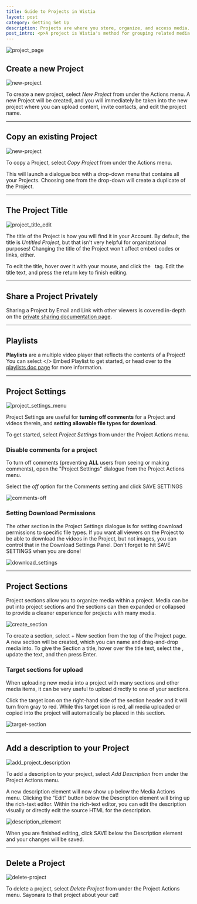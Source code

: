 ```yaml
---
title: Guide to Projects in Wistia
layout: post
category: Getting Set Up
description: Projects are where you store, organize, and access media. Projects are the building blocks for Wistia organization.
post_intro: <p>A project is Wistia's method for grouping related media. You might create a project with all the training videos for your organization, or all the sales materials related to a specific product.</p><p>You can think of Projects like the folders on your local computer, they are for storing your stuff in a logical manner.  There are lots of uses and functions within projects, which we will cover below.</p>
---
```


<div class="post_image center"><img src="http://embed.wistia.com/deliveries/13e855b3ea6a02735b6a1bcd070b3e4991a08633.png" alt="project_page" /></div>

## Create a new Project

<div class="post_image float_right"><img src="http://embed.wistia.com/deliveries/46e709a64e16ee0b7f9f780908480281f3db35a2.png" alt="new-project" /></div>

To create a new project, select *New Project* from under the <span class="action_menu">Actions</span> menu.  A new Project will be created, and you will immediately be taken into the new project where you can upload content, invite contacts, and edit the project name.

---

## Copy an existing Project

<div class="post_image float_right"><img src="http://embed.wistia.com/deliveries/f3c9f1c7deb0e032a0ef0e97665ebbedec99e9dc.png" alt="new-project" /></div>

To copy a Project, select *Copy Project* from under the <span class="action_menu">Actions</span> menu.

This will launch a dialogue box with a drop-down menu that contains all your Projects.  Choosing one from the drop-down will create a duplicate of the Project.

---

## The Project Title

<div class="post_image float_right"><img src="http://embed.wistia.com/deliveries/c6788df911c325b923258fb21b9984b3c23e538b.png" alt="project_title_edit" /></div>

The title of the Project is how you will find it in your Account.  By default, the title is *Untitled Project*, but that isn't very helpful for organizational purposes! Changing the title of the Project won't affect embed codes or links, either.

<div class='clear'></div>

To edit the title, hover over it with your mouse, and click the <span class="edit_tag">&nbsp;</span> tag. Edit the title text, and press the <span class="code">return</span> key to finish editing.

---

## Share a Project Privately

Sharing a Project by Email and Link with other viewers is covered in-depth on the [private sharing documentation page](/private-sharing).

---

## Playlists

**Playlists** are a multiple video player that reflects the contents of a Project! You can select <span class='code'>&lt;/&gt; Embed Playlist</span> to get started, or head over to the [playlists doc page](/playlists) for more information.

___

## Project Settings

<div class="post_image float_right"><img src="http://embed.wistia.com/deliveries/5525c4a91d2a3b842c51479907d9e7d56cd3bc3a.png" alt="project_settings_menu" /></div>

Project Settings are useful for **turning off comments** for a Project and videos therein, and **setting allowable file types for download**.

To get started, select *Project Settings* from under the <span class='action_menu'>Project Actions</span> menu.

### Disable comments for a project

To turn off comments (preventing **ALL** users from seeing or making comments), open the "Project Settings" dialogue from the <span class='action_menu'>Project Actions</span> menu.

Select the *off* option for the Comments setting and click <span class="faux_button">SAVE SETTINGS</span>

<div class="post_image center"><img src="http://embed.wistia.com/deliveries/f46e8c1fb52463daddb20e8be25ccc59e6c2b94c.png" alt="comments-off" /></div>

### Setting Download Permissions

The other section in the Project Settings dialogue is for setting download permissions to specific file types. If you want all viewers on the Project to be able to download the videos in the Project, but not images, you can control that in the Download Settings Panel. Don't forget to hit <span class="faux_button">SAVE SETTINGS</span> when you are done!

<div class="post_image center"><img src="http://embed.wistia.com/deliveries/c25c383aa9c7f3420a5b6816b98189cca799dccc.png" alt="download_settings" /></div>

---

## Project Sections

Project sections allow you to organize media within a project.  Media can be put into project sections and the sections can then expanded or collapsed to provide a cleaner experience for projects with many media. 

<div class="post_image float_right"><img src="http://embed.wistia.com/deliveries/55bd7a8a938e7d5ae33df5d91d2c84f1bfe71a6c.png" alt="create_section" /></div>

To create a section, select <span class="code">+ New section</span> from the top of the Project page. A new section will be created, which you can name and drag-and-drop media into. To give the Section a title, hover over the title text, select the <span class="edit_tag"></span>, update the text, and then press <span class='code'>Enter</span>.

### Target sections for upload

When uploading new media into a project with many sections and other media items, it can be very useful to upload directly to one of your sections.

Click the target icon on the right-hand side of the section header and it will turn from gray to red.  While this target icon is red, all media uploaded or copied into the project will automatically be placed in this section.

<div class="post_image center"><img src="http://embed.wistia.com/deliveries/1f22c1448082bb31f2735f02f0e65de36a2840cd.png" alt="target-section" /></div>

---

## Add a description to your Project

<div class="post_image float_right"><img src="http://embed.wistia.com/deliveries/a8a0b7e3900a847465c0e233ea4f7d18d852c263.png" alt="add_project_description" /></div>

To add a description to your project, select *Add Description* from under the <span class="action_menu">Project Actions</span> menu.

A new description element will now show up below the Media Actions menu.  Clicking the "Edit" button below the Description element will bring up the rich-text editor.  Within the rich-text editor, you can edit the description visually or directly edit the source HTML for the description. 

<div class="post_image float_right"><img src="http://embed.wistia.com/deliveries/f619cde22497bd067ae979c08b183060d76d236c.png" alt="description_element" /></div>

When you are finished editing, click <span class="faux_button">SAVE</span> below the Description element and your changes will be saved.

---

## Delete a Project

<div class="post_image float_right"><img src="http://embed.wistia.com/deliveries/581406b742b2a103ce226f36a9fa65f69a378131.png" alt="delete-project" /></div>

To delete a project, select *Delete Project* from under the <span class="action_menu">Project Actions</span> menu. Sayonara to that project about your cat!

